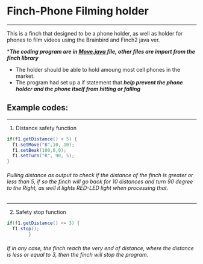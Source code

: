 # Finch-Phone Filming holder 
---
This is a finch that designed to be a phone holder, as well as holder for phones to film videos using the Brainbird and Finch2 java ver.

 ****The coding program are in [Move.java](https://github.com/Shanjian2311/Finch/blob/main/Move.java) file, other files are import from the finch library***
- The holder should be able to hold amoung most cell phones in the market.
- The program had set up a if statement that ***help prevent the phone holder and the phone itself from hitting or falling***
## Example codes:
___
1. Distance safety function
```java
if(f1.getDistance() < 5) {
  f1.setMove("B",10, 10);
  f1.setBeak(100,0,0);
  f1.setTurn("R", 90, 5);
}
  ```
###### Pulling distance as output to check if the distance of the finch is greater or less than 5, if so the finch will go back for 10 distances and turn 90 degree to the Right, as well it lights RED-LED light when processing that.
---
2. Safety stop function
```java
if(f1.getDistance() <= 3) {
  f1.stop();
		}
```
###### If in any case, the finch reach the very end of distance, where the distance is less or equal to 3, then the finch will stop the program.
